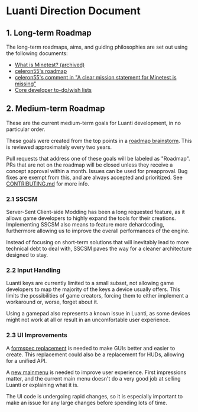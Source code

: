 # Luanti Direction Document

## 1. Long-term Roadmap

The long-term roadmaps, aims, and guiding philosophies are set out using the
following documents:

* [What is Minetest? (archived)](https://web.archive.org/web/20160328054721/http://c55.me/blog/?p=1491)
* [celeron55's roadmap](https://forum.luanti.org/viewtopic.php?t=9177)
* [celeron55's comment in "A clear mission statement for Minetest is missing"](https://github.com/luanti-org/luanti/issues/3476#issuecomment-167399287)
* [Core developer to-do/wish lists](https://forum.luanti.org/viewforum.php?f=7)

## 2. Medium-term Roadmap

These are the current medium-term goals for Luanti development, in no
particular order.

These goals were created from the top points in a
[roadmap brainstorm](https://github.com/luanti-org/luanti/issues/16162).
This is reviewed approximately every two years.

Pull requests that address one of these goals will be labeled as "Roadmap".
PRs that are not on the roadmap will be closed unless they receive a concept
approval within a month. Issues can be used for preapproval.
Bug fixes are exempt from this, and are always accepted and prioritized.
See [CONTRIBUTING.md](../.github/CONTRIBUTING.md) for more info.

### 2.1 SSCSM

Server-Sent Client-side Modding has been a long requested feature, as it
allows game developers to highly expand the tools for their creations.
Implementing SSCSM also means to feature more dehardcoding, furthermore
allowing us to improve the overall performances of the engine.  

Instead of focusing on short-term solutions that will inevitably lead to more
technical debt to deal with, SSCSM paves the way for a cleaner architecture
designed to stay.

### 2.2 Input Handling

Luanti keys are currently limited to a small subset, not allowing game developers
to map the majority of the keys a device usually offers. This limits the possibilities
of game creators, forcing them to either implement a workaround or, worse, forget
about it.

Using a gamepad also represents a known issue in Luanti, as some devices might not
work at all or result in an uncomfortable user experience.

### 2.3 UI Improvements

A [formspec replacement](https://github.com/luanti-org/luanti/issues/6527) is
needed to make GUIs better and easier to create. This replacement could also
be a replacement for HUDs, allowing for a unified API.

A [new mainmenu](https://github.com/luanti-org/luanti/issues/6733) is needed to
improve user experience. First impressions matter, and the current main menu
doesn't do a very good job at selling Luanti or explaining what it is.

The UI code is undergoing rapid changes, so it is especially important to make
an issue for any large changes before spending lots of time.
